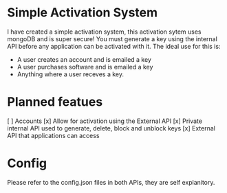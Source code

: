 # Simple Activation System
I have created a simple activation system, this activation sytem uses mongoDB and is super secure! You must generate a key using the internal API before any application can be activated with it.
The ideal use for this is:
 - A user creates an account and is emailed a key
 - A user purchases software and is emailed a key
 - Anything where a user receves a key.

# Planned featues
[ ] Accounts
[x] Allow for activation using the External API
[x] Private internal API used to generate, delete, block and unblock keys
[x] External API that applications can access

# Config
Please refer to the config.json files in both APIs, they are self explanitory.
